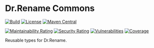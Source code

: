 # Dr.Rename Commons

[![Build](https://github.com/drrename/drrename-commons/actions/workflows/build.yml/badge.svg)](https://github.com/drrename/drrename-commons/actions/workflows/build.yml) [![License](https://img.shields.io/github/license/drrename/drrename-commons.svg)](https://github.com/drrename/drrename-commons/blob/master/LICENSE) [![Maven Central](https://maven-badges.herokuapp.com/maven-central/io.github.drrename/drrename-commons/badge.svg)](https://maven-badges.herokuapp.com/maven-central/io.github.drrename/drrename-commons)

[![Maintainability Rating](https://sonarcloud.io/api/project_badges/measure?project=DrRename_drrename-commons&metric=sqale_rating)](https://sonarcloud.io/summary/new_code?id=DrRename_drrename-commons)
[![Security Rating](https://sonarcloud.io/api/project_badges/measure?project=DrRename_drrename-commons&metric=security_rating)](https://sonarcloud.io/summary/new_code?id=DrRename_drrename-commons)
[![Vulnerabilities](https://sonarcloud.io/api/project_badges/measure?project=DrRename_drrename-commons&metric=vulnerabilities)](https://sonarcloud.io/summary/new_code?id=DrRename_drrename-commons)
[![Coverage](https://sonarcloud.io/api/project_badges/measure?project=DrRename_drrename-commons&metric=coverage)](https://sonarcloud.io/summary/new_code?id=DrRename_drrename-commons)

Reusable types for Dr.Rename.

